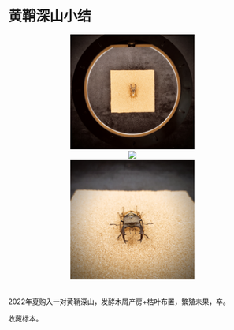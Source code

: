 # 黄鞘深山小结

<div align=center><img width="50%" src=".pic/IMG_20220823_230039.jpg"/></div>


<div align=center><img width="50%" src=".pic/IMG_20220823_230520.jpg"/></div>


<div align=center><img width="50%" src=".pic/IMG_20220823_230816.jpg"/></div>

<br/>

2022年夏购入一对黄鞘深山，发酵木屑产房+枯叶布置，繁殖未果，卒。

收藏标本。
